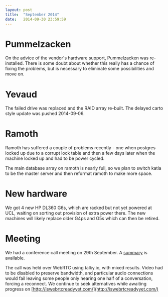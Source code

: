```yaml
---
layout: post
title:  "September 2014"
date:   2014-09-30 23:59:59
---
```


# Pummelzacken

On the advice of the vendor's hardware support, Pummelzacken was re-installed. There is some doubt about whether this really has a chance of fixing the problems, but is necessary to eliminate some possibilities and move on.

# Yevaud

The failed drive was replaced and the RAID array re-built. The delayed carto style update was pushed 2014-09-06.

# Ramoth

Ramoth has suffered a couple of problems recently - one when postgres locked up due to a corrupt lock table and then a few days later when the machine locked up and had to be power cycled.

The main database array on ramoth is nearly full, so we plan to switch katla to be the master server and then reformat ramoth to make more space.

# New hardware

We got 4 new HP DL360 G6s, which are racked but not yet powered at UCL, waiting on sorting out provision of extra power there. The new machines will likely replace older G4ps and G5s which can then be retired.

# Meeting

We had a conference call meeting on 29th September. A [summary](http://www.osmfoundation.org/wiki/File:OWG_Summary_2014-09-29.pdf) is available.

The call was held over WebRTC using talky.io, with mixed results. Video had to be disabled to preserve bandwidth, and particular audio connections would fail leaving some people only hearing one half of a conversation, forcing a reconnect. We continue to seek alternatives while awaiting progress on [http://iswebrtcreadyyet.com/](http://iswebrtcreadyyet.com/)
